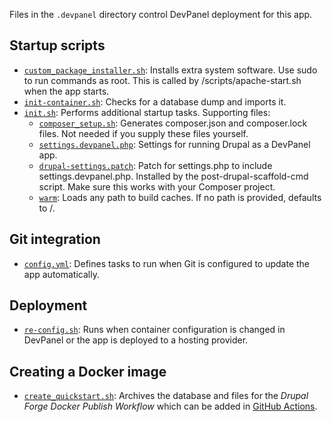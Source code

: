 Files in the `.devpanel` directory control DevPanel deployment for this app.


## Startup scripts

- [`custom_package_installer.sh`](custom_package_installer.sh): Installs
  extra system software. Use sudo to run commands as root. This is called by
  /scripts/apache-start.sh when the app starts.
- [`init-container.sh`](init-container.sh): Checks for a database dump and
  imports it.
- [`init.sh`](init.sh): Performs additional startup tasks. Supporting files:
  - [`composer_setup.sh`](composer_setup.sh): Generates composer.json and
    composer.lock files. Not needed if you supply these files yourself.
  - [`settings.devpanel.php`](settings.devpanel.php): Settings for running
    Drupal as a DevPanel app.
  - [`drupal-settings.patch`](drupal-settings.patch): Patch for settings.php
    to include settings.devpanel.php. Installed by the post-drupal-scaffold-cmd
    script. Make sure this works with your Composer project.
  - [`warm`](warm): Loads any path to build caches. If no path is provided,
    defaults to /.


## Git integration

- [`config.yml`](config.yml): Defines tasks to run when Git is configured to
  update the app automatically.


## Deployment

- [`re-config.sh`](re-config.sh): Runs when container configuration is
  changed in DevPanel or the app is deployed to a hosting provider.


## Creating a Docker image

- [`create_quickstart.sh`](create_quickstart.sh): Archives the database and
  files for the _Drupal Forge Docker Publish Workflow_ which can be added in
  [GitHub Actions](../../actions).
